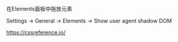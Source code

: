 在Elements面板中拖放元素

Settings → General → Elements → Show user agent shadow DOM


https://cssreference.io/